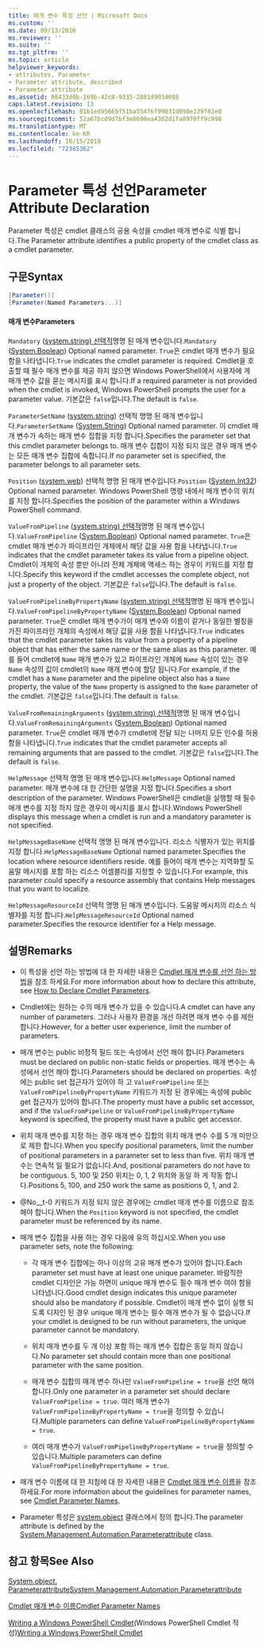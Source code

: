 ```yaml
---
title: 매개 변수 특성 선언 | Microsoft Docs
ms.custom: ''
ms.date: 09/13/2016
ms.reviewer: ''
ms.suite: ''
ms.tgt_pltfrm: ''
ms.topic: article
helpviewer_keywords:
- attributes, Parameter
- Parameter attribute, described
- Parameter attribute
ms.assetid: 08433d0b-169b-42c8-9335-2881d9034698
caps.latest.revision: 13
ms.openlocfilehash: 81b1ed95669f51ba554f6f99031d098e239f02e0
ms.sourcegitcommit: 52a67bcd9d7bf3e8600ea4302d1fa8970ff9c998
ms.translationtype: MT
ms.contentlocale: ko-KR
ms.lasthandoff: 10/15/2019
ms.locfileid: "72365362"
---
```

# <a name="parameter-attribute-declaration"></a><span data-ttu-id="60534-102">Parameter 특성 선언</span><span class="sxs-lookup"><span data-stu-id="60534-102">Parameter Attribute Declaration</span></span>

<span data-ttu-id="60534-103">Parameter 특성은 cmdlet 클래스의 공용 속성을 cmdlet 매개 변수로 식별 합니다.</span><span class="sxs-lookup"><span data-stu-id="60534-103">The Parameter attribute identifies a public property of the cmdlet class as a cmdlet parameter.</span></span>

## <a name="syntax"></a><span data-ttu-id="60534-104">구문</span><span class="sxs-lookup"><span data-stu-id="60534-104">Syntax</span></span>

```csharp
[Parameter()]
[Parameter(Named Parameters...)]
```

#### <a name="parameters"></a><span data-ttu-id="60534-105">매개 변수</span><span class="sxs-lookup"><span data-stu-id="60534-105">Parameters</span></span>

<span data-ttu-id="60534-106">`Mandatory` ([system.string) 선택적](/dotnet/api/System.Boolean)명명 된 매개 변수입니다.</span><span class="sxs-lookup"><span data-stu-id="60534-106">`Mandatory` ([System.Boolean](/dotnet/api/System.Boolean)) Optional named parameter.</span></span> <span data-ttu-id="60534-107">`True`은 cmdlet 매개 변수가 필요 함을 나타냅니다.</span><span class="sxs-lookup"><span data-stu-id="60534-107">`True` indicates the cmdlet parameter is required.</span></span> <span data-ttu-id="60534-108">Cmdlet을 호출할 때 필수 매개 변수를 제공 하지 않으면 Windows PowerShell에서 사용자에 게 매개 변수 값을 묻는 메시지를 표시 합니다.</span><span class="sxs-lookup"><span data-stu-id="60534-108">If a required parameter is not provided when the cmdlet is invoked, Windows PowerShell prompts the user for a parameter value.</span></span> <span data-ttu-id="60534-109">기본값은 `false`입니다.</span><span class="sxs-lookup"><span data-stu-id="60534-109">The default is `false`.</span></span>

<span data-ttu-id="60534-110">`ParameterSetName` ([system.string](/dotnet/api/System.String)) 선택적 명명 된 매개 변수입니다.</span><span class="sxs-lookup"><span data-stu-id="60534-110">`ParameterSetName` ([System.String](/dotnet/api/System.String)) Optional named parameter.</span></span> <span data-ttu-id="60534-111">이 cmdlet 매개 변수가 속하는 매개 변수 집합을 지정 합니다.</span><span class="sxs-lookup"><span data-stu-id="60534-111">Specifies the parameter set that this cmdlet parameter belongs to.</span></span> <span data-ttu-id="60534-112">매개 변수 집합이 지정 되지 않은 경우 매개 변수는 모든 매개 변수 집합에 속합니다.</span><span class="sxs-lookup"><span data-stu-id="60534-112">If no parameter set is specified, the parameter belongs to all parameter sets.</span></span>

<span data-ttu-id="60534-113">`Position` ([system.web](/dotnet/api/System.Int32)) 선택적 명명 된 매개 변수입니다.</span><span class="sxs-lookup"><span data-stu-id="60534-113">`Position` ([System.Int32](/dotnet/api/System.Int32)) Optional named parameter.</span></span> <span data-ttu-id="60534-114">Windows PowerShell 명령 내에서 매개 변수의 위치를 지정 합니다.</span><span class="sxs-lookup"><span data-stu-id="60534-114">Specifies the position of the parameter within a Windows PowerShell command.</span></span>

<span data-ttu-id="60534-115">`ValueFromPipeline` ([system.string) 선택적](/dotnet/api/System.Boolean)명명 된 매개 변수입니다.</span><span class="sxs-lookup"><span data-stu-id="60534-115">`ValueFromPipeline` ([System.Boolean](/dotnet/api/System.Boolean)) Optional named parameter.</span></span> <span data-ttu-id="60534-116">`True`은 cmdlet 매개 변수가 파이프라인 개체에서 해당 값을 사용 함을 나타냅니다.</span><span class="sxs-lookup"><span data-stu-id="60534-116">`True` indicates that the cmdlet parameter takes its value from a pipeline object.</span></span> <span data-ttu-id="60534-117">Cmdlet이 개체의 속성 뿐만 아니라 전체 개체에 액세스 하는 경우이 키워드를 지정 합니다.</span><span class="sxs-lookup"><span data-stu-id="60534-117">Specify this keyword if the cmdlet accesses the complete object, not just a property of the object.</span></span> <span data-ttu-id="60534-118">기본값은 `false`입니다.</span><span class="sxs-lookup"><span data-stu-id="60534-118">The default is `false`.</span></span>

<span data-ttu-id="60534-119">`ValueFromPipelineByPropertyName` ([system.string) 선택적](/dotnet/api/System.Boolean)명명 된 매개 변수입니다.</span><span class="sxs-lookup"><span data-stu-id="60534-119">`ValueFromPipelineByPropertyName` ([System.Boolean](/dotnet/api/System.Boolean)) Optional named parameter.</span></span> <span data-ttu-id="60534-120">`True`은 cmdlet 매개 변수가이 매개 변수와 이름이 같거나 동일한 별칭을 가진 파이프라인 개체의 속성에서 해당 값을 사용 함을 나타냅니다.</span><span class="sxs-lookup"><span data-stu-id="60534-120">`True` indicates that the cmdlet parameter takes its value from a property of a pipeline object that has either the same name or the same alias as this parameter.</span></span> <span data-ttu-id="60534-121">예를 들어 cmdlet에 `Name` 매개 변수가 있고 파이프라인 개체에 `Name` 속성이 있는 경우 `Name` 속성의 값이 cmdlet의 `Name` 매개 변수에 할당 됩니다.</span><span class="sxs-lookup"><span data-stu-id="60534-121">For example, if the cmdlet has a `Name` parameter and the pipeline object also has a `Name` property, the value of the `Name` property is assigned to the `Name` parameter of the cmdlet.</span></span> <span data-ttu-id="60534-122">기본값은 `false`입니다.</span><span class="sxs-lookup"><span data-stu-id="60534-122">The default is `false`.</span></span>

<span data-ttu-id="60534-123">`ValueFromRemainingArguments` ([system.string) 선택적](/dotnet/api/System.Boolean)명명 된 매개 변수입니다.</span><span class="sxs-lookup"><span data-stu-id="60534-123">`ValueFromRemainingArguments` ([System.Boolean](/dotnet/api/System.Boolean)) Optional named parameter.</span></span> <span data-ttu-id="60534-124">`True`은 cmdlet 매개 변수가 cmdlet에 전달 되는 나머지 모든 인수를 허용함을 나타냅니다.</span><span class="sxs-lookup"><span data-stu-id="60534-124">`True` indicates that the cmdlet parameter accepts all remaining arguments that are passed to the cmdlet.</span></span> <span data-ttu-id="60534-125">기본값은 `false`입니다.</span><span class="sxs-lookup"><span data-stu-id="60534-125">The default is `false`.</span></span>

<span data-ttu-id="60534-126">`HelpMessage` 선택적 명명 된 매개 변수입니다.</span><span class="sxs-lookup"><span data-stu-id="60534-126">`HelpMessage` Optional named parameter.</span></span> <span data-ttu-id="60534-127">매개 변수에 대 한 간단한 설명을 지정 합니다.</span><span class="sxs-lookup"><span data-stu-id="60534-127">Specifies a short description of the parameter.</span></span> <span data-ttu-id="60534-128">Windows PowerShell은 cmdlet을 실행할 때 필수 매개 변수를 지정 하지 않은 경우이 메시지를 표시 합니다.</span><span class="sxs-lookup"><span data-stu-id="60534-128">Windows PowerShell displays this message when a cmdlet is run and a mandatory parameter is not specified.</span></span>

<span data-ttu-id="60534-129">`HelpMessageBaseName` 선택적 명명 된 매개 변수입니다. 리소스 식별자가 있는 위치를 지정 합니다.</span><span class="sxs-lookup"><span data-stu-id="60534-129">`HelpMessageBaseName` Optional named parameter.Specifies the location where resource identifiers reside.</span></span> <span data-ttu-id="60534-130">예를 들어이 매개 변수는 지역화할 도움말 메시지를 포함 하는 리소스 어셈블리를 지정할 수 있습니다.</span><span class="sxs-lookup"><span data-stu-id="60534-130">For example, this parameter could specify a resource assembly that contains Help messages that you want to localize.</span></span>

<span data-ttu-id="60534-131">`HelpMessageResourceId` 선택적 명명 된 매개 변수입니다. 도움말 메시지의 리소스 식별자를 지정 합니다.</span><span class="sxs-lookup"><span data-stu-id="60534-131">`HelpMessageResourceId` Optional named parameter.Specifies the resource identifier for a Help message.</span></span>

## <a name="remarks"></a><span data-ttu-id="60534-132">설명</span><span class="sxs-lookup"><span data-stu-id="60534-132">Remarks</span></span>

- <span data-ttu-id="60534-133">이 특성을 선언 하는 방법에 대 한 자세한 내용은 [Cmdlet 매개 변수를 선언 하는 방법](./how-to-declare-cmdlet-parameters.md)을 참조 하세요.</span><span class="sxs-lookup"><span data-stu-id="60534-133">For more information about how to declare this attribute, see [How to Declare Cmdlet Parameters](./how-to-declare-cmdlet-parameters.md).</span></span>

- <span data-ttu-id="60534-134">Cmdlet에는 원하는 수의 매개 변수가 있을 수 있습니다.</span><span class="sxs-lookup"><span data-stu-id="60534-134">A cmdlet can have any number of parameters.</span></span> <span data-ttu-id="60534-135">그러나 사용자 환경을 개선 하려면 매개 변수 수를 제한 합니다.</span><span class="sxs-lookup"><span data-stu-id="60534-135">However, for a better user experience, limit the number of parameters.</span></span>

- <span data-ttu-id="60534-136">매개 변수는 public 비정적 필드 또는 속성에서 선언 해야 합니다.</span><span class="sxs-lookup"><span data-stu-id="60534-136">Parameters must be declared on public non-static fields or properties.</span></span> <span data-ttu-id="60534-137">매개 변수는 속성에서 선언 해야 합니다.</span><span class="sxs-lookup"><span data-stu-id="60534-137">Parameters should be declared on properties.</span></span> <span data-ttu-id="60534-138">속성에는 public set 접근자가 있어야 하 고 `ValueFromPipeline` 또는 `ValueFromPipelineByPropertyName` 키워드가 지정 된 경우에는 속성에 public get 접근자가 있어야 합니다.</span><span class="sxs-lookup"><span data-stu-id="60534-138">The property must have a public set accessor, and if the `ValueFromPipeline` or `ValueFromPipelineByPropertyName` keyword is specified, the property must have a public get accessor.</span></span>

- <span data-ttu-id="60534-139">위치 매개 변수를 지정 하는 경우 매개 변수 집합의 위치 매개 변수 수를 5 개 미만으로 제한 합니다.</span><span class="sxs-lookup"><span data-stu-id="60534-139">When you specify positional parameters,  limit the number of positional parameters in a parameter set to less than five.</span></span> <span data-ttu-id="60534-140">위치 매개 변수는 연속적 일 필요가 없습니다.</span><span class="sxs-lookup"><span data-stu-id="60534-140">And, positional parameters do not have to be contiguous.</span></span> <span data-ttu-id="60534-141">5, 100 및 250 위치는 0, 1, 2 위치와 동일 하 게 작동 합니다.</span><span class="sxs-lookup"><span data-stu-id="60534-141">Positions 5, 100, and 250 work the same as positions 0, 1, and 2.</span></span>

- <span data-ttu-id="60534-142">@No__t-0 키워드가 지정 되지 않은 경우에는 cmdlet 매개 변수를 이름으로 참조 해야 합니다.</span><span class="sxs-lookup"><span data-stu-id="60534-142">When the `Position` keyword is not specified, the cmdlet parameter must be referenced by its name.</span></span>

- <span data-ttu-id="60534-143">매개 변수 집합을 사용 하는 경우 다음에 유의 하십시오.</span><span class="sxs-lookup"><span data-stu-id="60534-143">When you use parameter sets, note the following:</span></span>

    - <span data-ttu-id="60534-144">각 매개 변수 집합에는 하나 이상의 고유 매개 변수가 있어야 합니다.</span><span class="sxs-lookup"><span data-stu-id="60534-144">Each parameter set must have at least one unique parameter.</span></span> <span data-ttu-id="60534-145">바람직한 cmdlet 디자인은 가능 하면이 unique 매개 변수도 필수 매개 변수 여야 함을 나타냅니다.</span><span class="sxs-lookup"><span data-stu-id="60534-145">Good cmdlet design indicates this unique parameter should also be mandatory if possible.</span></span> <span data-ttu-id="60534-146">Cmdlet이 매개 변수 없이 실행 되도록 디자인 된 경우 unique 매개 변수는 필수 매개 변수가 될 수 없습니다.</span><span class="sxs-lookup"><span data-stu-id="60534-146">If your cmdlet is designed to be run without parameters, the unique parameter cannot be mandatory.</span></span>

    - <span data-ttu-id="60534-147">위치 매개 변수를 두 개 이상 포함 하는 매개 변수 집합은 동일 하지 않습니다.</span><span class="sxs-lookup"><span data-stu-id="60534-147">No parameter set should contain more than one positional parameter with the same position.</span></span>

    - <span data-ttu-id="60534-148">매개 변수 집합의 매개 변수 하나만 `ValueFromPipeline = true`을 선언 해야 합니다.</span><span class="sxs-lookup"><span data-stu-id="60534-148">Only one parameter in a parameter set should declare `ValueFromPipeline = true`.</span></span> <span data-ttu-id="60534-149">여러 매개 변수가 `ValueFromPipelineByPropertyName = true`을 정의할 수 있습니다.</span><span class="sxs-lookup"><span data-stu-id="60534-149">Multiple parameters can define `ValueFromPipelineByPropertyName = true`.</span></span>

    - <span data-ttu-id="60534-150">여러 매개 변수가 `ValueFromPipelineByPropertyName = true`을 정의할 수 있습니다.</span><span class="sxs-lookup"><span data-stu-id="60534-150">Multiple parameters can define `ValueFromPipelineByPropertyName = true`.</span></span>

- <span data-ttu-id="60534-151">매개 변수 이름에 대 한 지침에 대 한 자세한 내용은 [Cmdlet 매개 변수 이름](standard-cmdlet-parameter-names-and-types.md)을 참조 하세요.</span><span class="sxs-lookup"><span data-stu-id="60534-151">For more information about the guidelines for parameter names, see [Cmdlet Parameter Names](standard-cmdlet-parameter-names-and-types.md).</span></span>

- <span data-ttu-id="60534-152">Parameter 특성은 [system.object](/dotnet/api/System.Management.Automation.ParameterAttribute) 클래스에서 정의 합니다.</span><span class="sxs-lookup"><span data-stu-id="60534-152">The parameter attribute is defined by the [System.Management.Automation.Parameterattribute](/dotnet/api/System.Management.Automation.ParameterAttribute) class.</span></span>

## <a name="see-also"></a><span data-ttu-id="60534-153">참고 항목</span><span class="sxs-lookup"><span data-stu-id="60534-153">See Also</span></span>

[<span data-ttu-id="60534-154">System.object. Parameterattribute</span><span class="sxs-lookup"><span data-stu-id="60534-154">System.Management.Automation.Parameterattribute</span></span>](/dotnet/api/System.Management.Automation.ParameterAttribute)

[<span data-ttu-id="60534-155">Cmdlet 매개 변수 이름</span><span class="sxs-lookup"><span data-stu-id="60534-155">Cmdlet Parameter Names</span></span>](standard-cmdlet-parameter-names-and-types.md)

<span data-ttu-id="60534-156">[Writing a Windows PowerShell Cmdlet](./writing-a-windows-powershell-cmdlet.md)(Windows PowerShell Cmdlet 작성)</span><span class="sxs-lookup"><span data-stu-id="60534-156">[Writing a Windows PowerShell Cmdlet](./writing-a-windows-powershell-cmdlet.md)</span></span>
